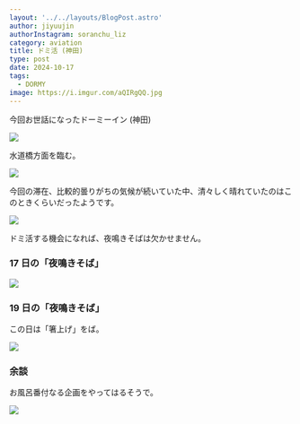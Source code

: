 ```yaml
---
layout: '../../layouts/BlogPost.astro'
author: jiyuujin
authorInstagram: soranchu_liz
category: aviation
title: ドミ活 (神田)
type: post
date: 2024-10-17
tags:
  - DORMY
image: https://i.imgur.com/aQIRgQQ.jpg
---
```


今回お世話になったドーミーイン (神田)

![](/assets/img/20241017/DORMY.JPG)

水道橋方面を臨む。

![](/assets/img/20241017/IMG_8086.JPG)

今回の滞在、比較的曇りがちの気候が続いていた中、清々しく晴れていたのはこのときくらいだったようです。

![](/assets/img/20241017/IMG_8087.JPG)

ドミ活する機会になれば、夜鳴きそばは欠かせません。

### 17 日の「夜鳴きそば」

![](/assets/img/20241017/IMG_8082.JPG)

### 19 日の「夜鳴きそば」

この日は「箸上げ」をば。

![](/assets/img/20241017/IMG_8217.JPG)

### 余談

お風呂番付なる企画をやってはるそうで。

![](/assets/img/20241017/IMG_8090.JPG)
